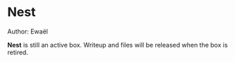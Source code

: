 # Nest

Author: Ewaël

**Nest** is still an active box. Writeup and files will be released when the box is retired.
